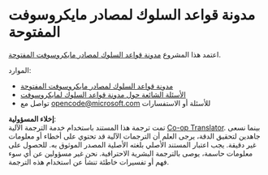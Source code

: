 <!--
CO_OP_TRANSLATOR_METADATA:
{
  "original_hash": "c06b12caf3c901eb3156e3dd5b0aea56",
  "translation_date": "2025-05-17T05:09:33+00:00",
  "source_file": "CODE_OF_CONDUCT.md",
  "language_code": "ar"
}
-->
# مدونة قواعد السلوك لمصادر مايكروسوفت المفتوحة

اعتمد هذا المشروع [مدونة قواعد السلوك لمصادر مايكروسوفت المفتوحة](https://opensource.microsoft.com/codeofconduct/).

الموارد:

- [مدونة قواعد السلوك لمصادر مايكروسوفت المفتوحة](https://opensource.microsoft.com/codeofconduct/)
- [الأسئلة الشائعة حول مدونة قواعد السلوك لمايكروسوفت](https://opensource.microsoft.com/codeofconduct/faq/)
- تواصل مع [opencode@microsoft.com](mailto:opencode@microsoft.com) للأسئلة أو الاستفسارات

**إخلاء المسؤولية**:  
تمت ترجمة هذا المستند باستخدام خدمة الترجمة الآلية [Co-op Translator](https://github.com/Azure/co-op-translator). بينما نسعى جاهدين لتحقيق الدقة، يرجى العلم أن الترجمات الآلية قد تحتوي على أخطاء أو معلومات غير دقيقة. يجب اعتبار المستند الأصلي بلغته الأصلية المصدر الموثوق به. للحصول على معلومات حاسمة، يوصى بالترجمة البشرية الاحترافية. نحن غير مسؤولين عن أي سوء فهم أو تفسيرات خاطئة تنشأ عن استخدام هذه الترجمة.